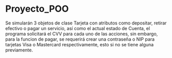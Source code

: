 # Proyecto_POO
Se simularán 3 objetos de clase Tarjeta con atributos como depositar, retirar efectivo o pagar un servicio, así como el actual estado de Cuenta, el programa solicitará el CVV para cada uno de las acciones, sin embargo, para la funcion de pagar, se requerirá crear una contraseña o NIP para tarjetas Visa o Mastercard respectivamente, esto si no se tiene alguna previamente.
